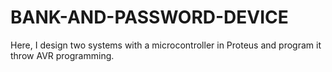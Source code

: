 # BANK-AND-PASSWORD-DEVICE
Here, I design two systems with a microcontroller in Proteus and program it throw AVR programming.
